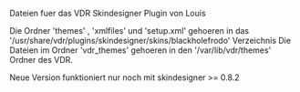 Dateien fuer das VDR Skindesigner Plugin von Louis

Die Ordner 'themes' , 'xmlfiles' und 'setup.xml' gehoeren in das '/usr/share/vdr/plugins/skindesigner/skins/blackholefrodo' Verzeichnis Die Dateien im Ordner 'vdr_themes' gehoeren in den '/var/lib/vdr/themes' Ordner des VDR.

Neue Version funktioniert nur noch mit skindesigner >= 0.8.2
